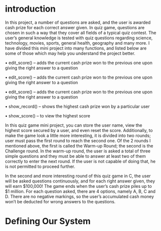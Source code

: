# introduction



In this project, a number of questions are asked, and the user is awarded cash prize for each correct answer given. In quiz game, questions are chosen in such a way that they cover all fields of a typical quiz contest. The user’s general knowledge is tested with quiz questions regarding science, technology, movies, sports, general health, geography and many more. I have divided this mini project into many functions, and listed below are some of those which may help you understand the project better.

• edit_score() – adds the current cash prize won to the previous one upon giving the right answer to a question

• edit_score() – adds the current cash prize won to the previous one upon giving the right answer to a question

• edit_score() – adds the current cash prize won to the previous one upon giving the right answer to a question

• show_record() – shows the highest cash prize won by a particular user

• show_score() – to view the highest score

In this quiz game mini project, you can store the user name, view the highest score secured by a user, and even reset the score. Additionally, to make the game look a little more interesting, it is divided into two rounds; user must pass the first round to reach the second one. Of the 2 rounds I mentioned above, the first is called the Warm-up Round; the second is the Challenge round. In the warm-up round, the user is asked a total of three simple questions and they must be able to answer at least two of them correctly to enter the next round. If the user is not capable of doing that, he is not permitted to proceed further.

In the second and more interesting round of this quiz game in C, the user will be asked questions continuously, and for each right answer given, they will earn $100,000! The game ends when the user’s cash prize piles up to $1 million. For each question asked, there are 4 options, namely A, B, C and D. There are no negative markings, so the user’s accumulated cash money won’t be deducted for wrong answers to the questions.

# Defining Our System


